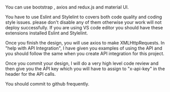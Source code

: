 # 
You can use bootstrap , axios and redux.js and  material UI.

You have to use Eslint and Stylelint to covers both code quality and coding style issues. please don't disable any of them otherwise your work will not deploy successfully. If you are using VS code editor you should have these extensions installed Eslint and Stylelint.

Once you finish the design, you will use axios to make XMLHttpRequests. In "help with API Integration", I have given you examples of using the API and you should follow the same when you create API integration for this project.

Once you commit your design, I will do a very high level code review and then give you the API key which you will have to assign to "x-api-key" in the header for the API calls.

You should commit to github frequently.
